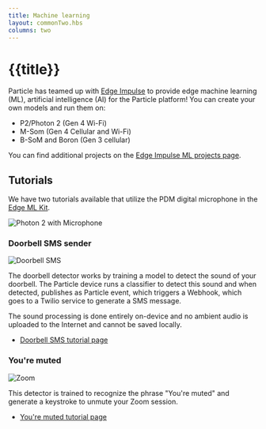 ```yaml
---
title: Machine learning
layout: commonTwo.hbs
columns: two
---
```


# {{title}}

Particle has teamed up with [Edge Impulse](https://www.edgeimpulse.com/) to provide edge machine learning (ML), artificial intelligence (AI) for the Particle platform! You can create your own models and run them on:

- P2/Photon 2 (Gen 4 Wi-Fi)
- M-Som (Gen 4 Cellular and Wi-Fi)
- B-SoM and Boron (Gen 3 cellular)

You can find additional projects on the [Edge Impulse ML projects page](https://www.edgeimpulse.com/projects/all?search=particle).

## Tutorials

We have two tutorials available that utilize the PDM digital microphone in the [Edge ML Kit](/reference/datasheets/accessories/edge-ml-kit/).

![Photon 2 with Microphone](/assets/images/edge-kit/mic-3.jpeg)

### Doorbell SMS sender

![Doorbell SMS](/assets/images/edge-kit/doorbell.jpeg)

The doorbell detector works by training a model to detect the sound of your doorbell. The Particle device runs a classifier to detect this sound and when detected, publishes as Particle event, which triggers a Webhook, which goes to a Twilio service to generate a SMS message. 

The sound processing is done entirely on-device and no ambient audio is uploaded to the Internet and cannot be saved locally. 

- [Doorbell SMS tutorial page](/getting-started/machine-learning/doorbell/)

### You're muted

![Zoom](/assets/images/edge-kit/zoom.png)

This detector is trained to recognize the phrase "You're muted" and generate a keystroke to unmute your Zoom session. 

- [You're muted tutorial page](/getting-started/machine-learning/youre-muted/)

